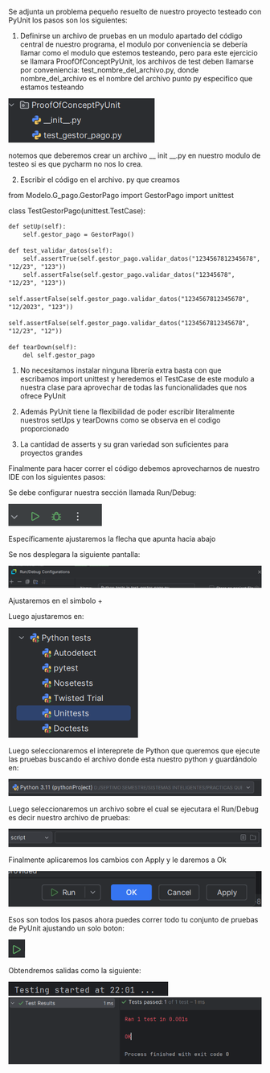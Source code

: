 Se adjunta un problema pequeño resuelto de nuestro proyecto testeado con PyUnit los pasos son los siguientes:

1. Definirse un archivo de pruebas en un modulo apartado del código central de nuestro programa, el modulo por conveniencia se debería llamar como el modulo que estemos testeando, pero para este ejercicio se llamara ProofOfConceptPyUnit, los archivos de test deben llamarse por conveniencia:
test_nombre_del_archivo.py, donde nombre_del_archivo es el nombre del archivo punto py especifico que estamos testeando

![Texto alternativo](Imagenes/imagen1.png)


notemos que deberemos crear un archivo __ init __.py en nuestro modulo de testeo si es que pycharm no nos lo crea.

2. Escribir el código en el archivo. py que creamos

from Modelo.G_pago.GestorPago import GestorPago
import unittest

class TestGestorPago(unittest.TestCase):

    def setUp(self):
        self.gestor_pago = GestorPago()

    def test_validar_datos(self):
        self.assertTrue(self.gestor_pago.validar_datos("1234567812345678", "12/23", "123"))
        self.assertFalse(self.gestor_pago.validar_datos("12345678", "12/23", "123"))
        self.assertFalse(self.gestor_pago.validar_datos("1234567812345678", "12/2023", "123"))
        self.assertFalse(self.gestor_pago.validar_datos("1234567812345678", "12/23", "12"))

    def tearDown(self):
        del self.gestor_pago

1. No necesitamos instalar ninguna librería extra basta con que escribamos import unittest y heredemos el TestCase de este modulo a nuestra clase para aprovechar de todas las funcionalidades que nos ofrece PyUnit

2. Además PyUnit tiene la flexibilidad de poder escribir literalmente nuestros setUps y tearDowns como se observa en el codigo proporcionado

3. La cantidad de asserts y su gran variedad son suficientes para proyectos grandes

Finalmente para hacer correr el código debemos aprovecharnos de nuestro IDE con los siguientes pasos:

Se debe configurar nuestra sección llamada Run/Debug:

![Texto alternativo](Imagenes/imagen2.png)

Específicamente ajustaremos la flecha que apunta hacia abajo

Se nos desplegara la siguiente pantalla:

![Texto alternativo](Imagenes/imagen3.png)


Ajustaremos en el simbolo +

Luego ajustaremos en:

![Texto alternativo](Imagenes/imagen4.png)


Luego seleccionaremos el intereprete de Python que queremos que ejecute las pruebas buscando el archivo donde esta nuestro python y guardándolo en:

![Texto alternativo](Imagenes/imagen5.png)


Luego seleccionaremos un archivo sobre el cual se ejecutara el Run/Debug es decir nuestro archivo de pruebas:

![Texto alternativo](Imagenes/imagen6.png)


Finalmente aplicaremos los cambios con Apply y le daremos a Ok

![Texto alternativo](Imagenes/imagen7.png)


Esos son todos los pasos ahora puedes correr todo tu conjunto de pruebas de PyUnit ajustando un solo boton:

![Texto alternativo](Imagenes/imagen8.png)


Obtendremos salidas como la siguiente:

![Texto alternativo](Imagenes/imagen9.png)
![Texto alternativo](Imagenes/imagen10.png)

